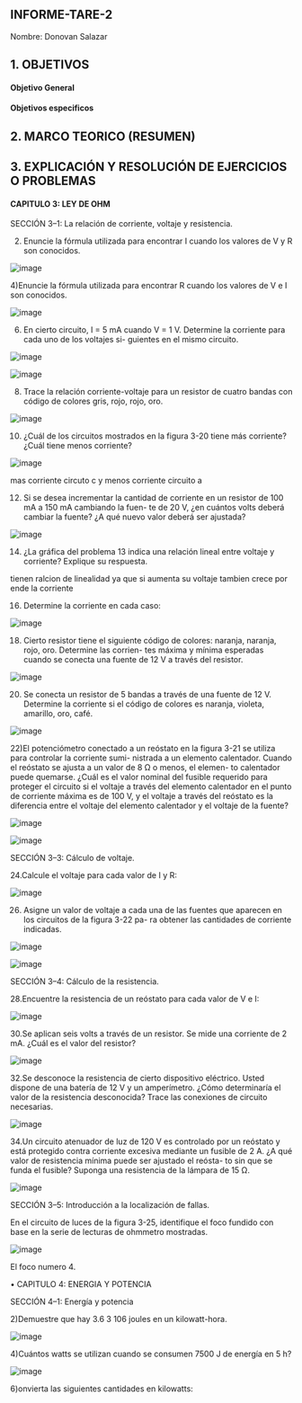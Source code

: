 ## INFORME-TARE-2

Nombre: Donovan Salazar

## 1. OBJETIVOS
#### Objetivo General

#### Objetivos especificos


## 2. MARCO TEORICO (RESUMEN)

## 3. EXPLICACIÓN Y RESOLUCIÓN DE EJERCICIOS O PROBLEMAS
#### CAPITULO 3: LEY DE OHM

SECCIÓN 3–1: La relación de corriente, voltaje y resistencia.

2) Enuncie la fórmula utilizada para encontrar I cuando los valores de V y R son conocidos.

![image](https://user-images.githubusercontent.com/116816731/202276950-d8dec93b-8067-49d7-a6f3-38cb71b6dd5f.png)

4)Enuncie la fórmula utilizada para encontrar R cuando los valores de V e I son conocidos.

![image](https://user-images.githubusercontent.com/116816731/202277243-60fc9a38-5058-4d9b-8b6e-6bff024baa42.png)

6) En cierto circuito, I = 5 mA cuando V = 1 V. Determine la corriente para cada uno de los voltajes si-
guientes en el mismo circuito.

![image](https://user-images.githubusercontent.com/116816731/202278054-f4cd8080-b985-4c7c-be31-dd3b5dc2bf6f.png)

![image](https://user-images.githubusercontent.com/116816731/202280160-337f7d70-100a-474b-b799-ce7824a5759c.png)

8. Trace la relación corriente-voltaje para un resistor de cuatro bandas con código de colores gris, rojo,
rojo, oro.

![image](https://user-images.githubusercontent.com/116816731/202280648-205c777c-a2fa-4c23-be31-e45758870404.png)

10. ¿Cuál de los circuitos mostrados en la figura 3-20 tiene más corriente? ¿Cuál tiene menos corriente?

![image](https://user-images.githubusercontent.com/116816731/202280747-315ce779-2f5b-4056-83f7-cba9d7392205.png)

mas corriente circuto c y menos corriente circuito a

12. Si se desea incrementar la cantidad de corriente en un resistor de 100 mA a 150 mA cambiando la fuen-
te de 20 V, ¿en cuántos volts deberá cambiar la fuente? ¿A qué nuevo valor deberá ser ajustada?

![image](https://user-images.githubusercontent.com/116816731/202283033-83342fae-1f76-4af4-85bc-0a57806b2bcb.png)

14. ¿La gráfica del problema 13 indica una relación lineal entre voltaje y corriente? Explique su respuesta.

tienen ralcion de linealidad ya que si aumenta su voltaje tambien crece por ende la corriente

16. Determine la corriente en cada caso:

![image](https://user-images.githubusercontent.com/116816731/202285281-ca132f44-2505-4220-99a5-b916dae13add.png)

18) Cierto resistor tiene el siguiente código de colores: naranja, naranja, rojo, oro. Determine las corrien-
tes máxima y mínima esperadas cuando se conecta una fuente de 12 V a través del resistor.

![image](https://user-images.githubusercontent.com/116816731/202287504-0ac64473-2531-4bfe-840d-33f81617824b.png)

20) Se conecta un resistor de 5 bandas a través de una fuente de 12 V. Determine la corriente si el código
de colores es naranja, violeta, amarillo, oro, café.

![image](https://user-images.githubusercontent.com/116816731/202287837-7d45bac2-7d18-4fd3-9c60-b5fbc3a7a707.png)

22)El potenciómetro conectado a un reóstato en la figura 3-21 se utiliza para controlar la corriente sumi-
nistrada a un elemento calentador. Cuando el reóstato se ajusta a un valor de 8 Ω o menos, el elemen-
to calentador puede quemarse. ¿Cuál es el valor nominal del fusible requerido para proteger el circuito
si el voltaje a través del elemento calentador en el punto de corriente máxima es de 100 V, y el voltaje
a través del reóstato es la diferencia entre el voltaje del elemento calentador y el voltaje de la fuente?

![image](https://user-images.githubusercontent.com/116816731/202288297-7c8e3210-8ff1-4af6-9a4c-7750584e2410.png)

![image](https://user-images.githubusercontent.com/116816731/202288826-0a9ba73a-6974-4c91-926c-f719b47a192d.png)

SECCIÓN 3–3: Cálculo de voltaje.

24.Calcule el voltaje para cada valor de I y R:

![image](https://user-images.githubusercontent.com/116816731/202291185-a058ff56-c8ac-4a35-ba78-3d50e00dd1e3.png)

26. Asigne un valor de voltaje a cada una de las fuentes que aparecen en los circuitos de la figura 3-22 pa-
ra obtener las cantidades de corriente indicadas.

![image](https://user-images.githubusercontent.com/116816731/202291513-a442b819-acdb-49f8-bcd1-20258343c596.png)

![image](https://user-images.githubusercontent.com/116816731/202292008-a9a14af6-37f7-40f9-a055-5fb94df34712.png)

SECCIÓN 3–4: Cálculo de la resistencia.

28.Encuentre la resistencia de un reóstato para cada valor de V e I:

![image](https://user-images.githubusercontent.com/116816731/202293154-7f805542-b56b-4eab-9030-3669d6d932bc.png)

30.Se aplican seis volts a través de un resistor. Se mide una corriente de 2 mA. ¿Cuál es el valor del resistor?

![image](https://user-images.githubusercontent.com/116816731/202293225-1f751088-7c30-43b4-9419-096ccaf3d19d.png)

32.Se desconoce la resistencia de cierto dispositivo eléctrico. Usted dispone de una batería de 12 V y un amperímetro. ¿Cómo determinaría el valor de la resistencia desconocida? Trace las conexiones de circuito necesarias.

![image](https://user-images.githubusercontent.com/116816731/202293334-63792c4e-de16-4163-9077-c37f5d1be000.png)

34.Un circuito atenuador de luz de 120 V es controlado por un reóstato y está protegido contra corriente
excesiva mediante un fusible de 2 A. ¿A qué valor de resistencia mínima puede ser ajustado el reósta-
to sin que se funda el fusible? Suponga una resistencia de la lámpara de 15 Ω.

![image](https://user-images.githubusercontent.com/116816731/202293494-daa5879c-106a-45fd-ba0e-d28ed0e7b851.png)

SECCIÓN 3–5: Introducción a la localización de fallas.

En el circuito de luces de la figura 3-25, identifique el foco fundido con base en la serie de lecturas de ohmmetro mostradas.

![image](https://user-images.githubusercontent.com/116816731/202293619-da3f9543-10a9-46aa-9107-b96d3b3fd966.png)

El foco numero 4.

• CAPITULO 4: ENERGIA Y POTENCIA

SECCIÓN 4–1: Energía y potencia

2)Demuestre que hay 3.6 3 106 joules en un kilowatt-hora.

![image](https://user-images.githubusercontent.com/116816731/202293724-b378c074-08ed-4a8b-aa10-2c821a1213db.png)

4)Cuántos watts se utilizan cuando se consumen 7500 J de energía en 5 h?

![image](https://user-images.githubusercontent.com/116816731/202293784-8c7d16d7-5ac3-4684-97da-fa2f1c033d87.png)

6)onvierta las siguientes cantidades en kilowatts:









